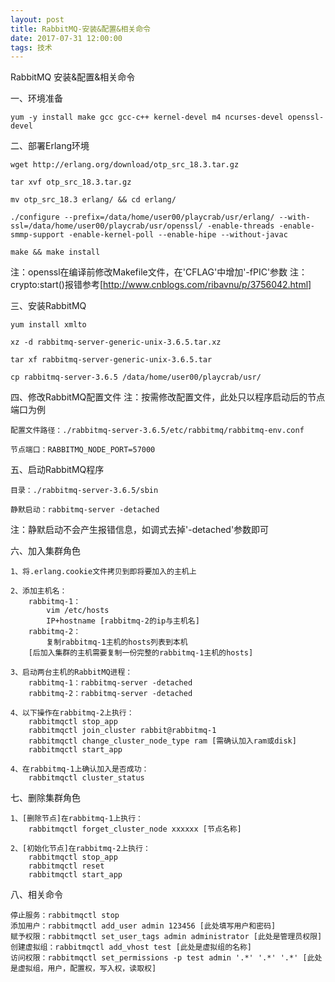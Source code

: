 ```yaml
---
layout: post
title: RabbitMQ-安装&配置&相关命令
date: 2017-07-31 12:00:00
tags: 技术
---
```

RabbitMQ 安装&配置&相关命令

一、环境准备

	yum -y install make gcc gcc-c++ kernel-devel m4 ncurses-devel openssl-devel

二、部署Erlang环境

	wget http://erlang.org/download/otp_src_18.3.tar.gz
	
	tar xvf otp_src_18.3.tar.gz
	
	mv otp_src_18.3 erlang/ && cd erlang/

	./configure --prefix=/data/home/user00/playcrab/usr/erlang/ --with-ssl=/data/home/user00/playcrab/usr/openssl/ -enable-threads -enable-smmp-support -enable-kernel-poll --enable-hipe --without-javac
	
	make && make install

注：openssl在编译前修改Makefile文件，在'CFLAG'中增加'-fPIC'参数
注：crypto:start()报错参考[http://www.cnblogs.com/ribavnu/p/3756042.html]

三、安装RabbitMQ

	yum install xmlto
	
	xz -d rabbitmq-server-generic-unix-3.6.5.tar.xz
	
	tar xf rabbitmq-server-generic-unix-3.6.5.tar
	
	cp rabbitmq-server-3.6.5 /data/home/user00/playcrab/usr/

四、修改RabbitMQ配置文件
注：按需修改配置文件，此处只以程序启动后的节点端口为例

	配置文件路径：./rabbitmq-server-3.6.5/etc/rabbitmq/rabbitmq-env.conf
	
	节点端口：RABBITMQ_NODE_PORT=57000

五、启动RabbitMQ程序

	目录：./rabbitmq-server-3.6.5/sbin
	
	静默启动：rabbitmq-server -detached

注：静默启动不会产生报错信息，如调式去掉'-detached'参数即可

六、加入集群角色

	1、将.erlang.cookie文件拷贝到即将要加入的主机上
	
	2、添加主机名：
		rabbitmq-1：
			vim /etc/hosts
			IP+hostname [rabbitmq-2的ip与主机名]
		rabbitmq-2：
			复制rabbitmq-1主机的hosts列表到本机
		[后加入集群的主机需要复制一份完整的rabbitmq-1主机的hosts]
	
	3、启动两台主机的RabbitMQ进程：
		rabbitmq-1：rabbitmq-server -detached
		rabbitmq-2：rabbitmq-server -detached
		
	4、以下操作在rabbitmq-2上执行：
		rabbitmqctl stop_app
		rabbitmqctl join_cluster rabbit@rabbitmq-1
		rabbitmqctl change_cluster_node_type ram [需确认加入ram或disk]
		rabbitmqctl start_app

	4、在rabbitmq-1上确认加入是否成功：
		rabbitmqctl cluster_status

七、删除集群角色

	1、[删除节点]在rabbitmq-1上执行：
		rabbitmqctl forget_cluster_node xxxxxx [节点名称]

	2、[初始化节点]在rabbitmq-2上执行：
		rabbitmqctl stop_app
		rabbitmqctl reset
		rabbitmqctl start_app

八、相关命令

	停止服务：rabbitmqctl stop
	添加用户：rabbitmqctl add_user admin 123456 [此处填写用户和密码]
	赋予权限：rabbitmqctl set_user_tags admin administrator [此处是管理员权限]
	创建虚拟组：rabbitmqctl add_vhost test [此处是虚拟组的名称]
	访问权限：rabbitmqctl set_permissions -p test admin '.*' '.*' '.*' [此处是虚拟组，用户，配置权，写入权，读取权]